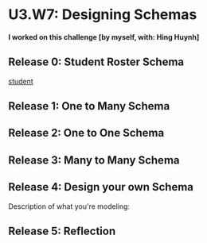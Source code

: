# U3.W7: Designing Schemas


#### I worked on this challenge [by myself, with: Hing Huynh]


## Release 0: Student Roster Schema
[student](https://github.com/lienha/phase_0_unit_3/blob/master/week_7/imgs/students.jpg "students")


## Release 1: One to Many Schema
<!-- display your image inline here -->


## Release 2: One to One Schema
<!-- display your image inline here -->


## Release 3: Many to Many Schema
<!-- display your image inline here -->


## Release 4: Design your own Schema
Description of what you're modeling: 

<!-- display your one-to-one image inline here -->
<!-- display your many-to-many image inline here -->

## Release 5: Reflection
